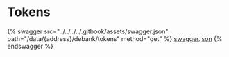 # Tokens

{% swagger src="../../../../.gitbook/assets/swagger.json" path="/data/{address}/debank/tokens" method="get" %}
[swagger.json](../../../../.gitbook/assets/swagger.json)
{% endswagger %}
